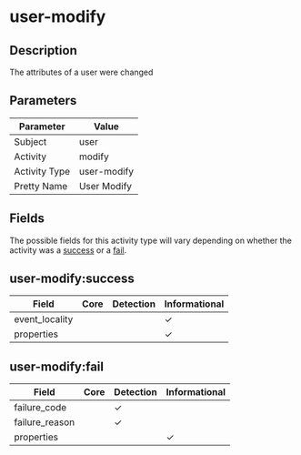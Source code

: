 user-modify
===========

Description
-----------
The attributes of a user were changed

Parameters
----------
| Parameter     | Value       |
| ------------- | ----------- |
| Subject       | user        |
| Activity      | modify      |
| Activity Type | user-modify |
| Pretty Name   | User Modify |


Fields
------

The possible fields for this activity type will vary depending on whether the activity was a [success](#user-modifysuccess) or a [fail](#user-modifyfail).


user-modify:success
-------------------

| Field          | Core | Detection | Informational |
| -------------- | ---- | --------- | ------------- |
| event_locality |      |           | &#10003;      |
| properties     |      |           | &#10003;      |

user-modify:fail
----------------

| Field          | Core | Detection | Informational |
| -------------- | ---- | --------- | ------------- |
| failure_code   |      | &#10003;  |               |
| failure_reason |      | &#10003;  |               |
| properties     |      |           | &#10003;      |